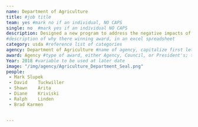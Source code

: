 ```yaml
---
name: Department of Agriculture
title: #job title
team: yes #mark no if an individual, NO CAPS
single: no  #mark yes if an individual NO CAPS
description: Designed a new program to address the negative impacts of recent international trade issues impacting U.S. agriculture on a break-neck timeline. This effort provides essential help to producers in the short-term and will help expand and develop new markets at home and abroad in the long-term.
#description of why there winning award, in an excel spreadsheet
category: usda #reference list of categories
agency: Department of Agriculture #name of agency, capitalize first letter of each name
award: Agency #type of award, either Agency, Council, or President's; this is case sensitive so make sure to match the options listed exactly. This section generates the format of the card
Year: 2018 #variable to be used at later date
image: "/img/agency/Agriculture_Department_Seal.png"
people:
 - Mark	Slupek
 - David	Tuckwiller
 - Shawn	Arita
 - Diane	Kriviski
 - Ralph	Linden
 - Brad	Karmen


---
```

